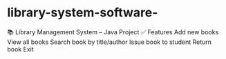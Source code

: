 # library-system-software-
📚 Library Management System – Java Project ✅ Features 
Add new books
View all books
Search book by title/author
Issue book to student
Return book
Exit
